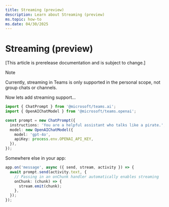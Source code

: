 ```yaml
---
title: Streaming (preview)
description: Learn about Streaming (preview)
ms.topic: how-to
ms.date: 04/30/2025
---
```


# Streaming (preview)

[This article is prerelease documentation and is subject to change.]

> [!NOTE]
> Currently, streaming in Teams is only supported in the personal scope, not group chats or channels.

Now lets add streaming support...

```typescript
import { ChatPrompt } from '@microsoft/teams.ai';
import { OpenAIChatModel } from '@microsoft/teams.openai';

const prompt = new ChatPrompt({
  instructions: 'You are a helpful assistant who talks like a pirate.',
  model: new OpenAIChatModel({
    model: 'gpt-4o',
    apiKey: process.env.OPENAI_API_KEY,
  }),
});
```

Somewhere else in your app:

```typescript
app.on('message', async ({ send, stream, activity }) => {
  await prompt.send(activity.text, {
    // Passing in an onChunk handler automatically enables streaming
    onChunk: (chunk) => {
      stream.emit(chunk);
    },
  });
});
```